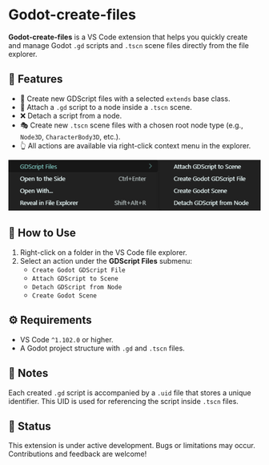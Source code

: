 # Godot-create-files

**Godot-create-files** is a VS Code extension that helps you quickly create and manage Godot `.gd` scripts and `.tscn` scene files directly from the file explorer.

## 🚀 Features

- 📄 Create new GDScript files with a selected `extends` base class.
- 🔗 Attach a `.gd` script to a node inside a `.tscn` scene.
- ❌ Detach a script from a node.
- 🎭 Create new `.tscn` scene files with a chosen root node type (e.g., `Node3D`, `CharacterBody3D`, etc.).
- 👆 All actions are available via right-click context menu in the explorer.

![alt text](image.png)

## 📂 How to Use

1. Right-click on a folder in the VS Code file explorer.
2. Select an action under the **GDScript Files** submenu:
   - `Create Godot GDScript File`
   - `Attach GDScript to Scene`
   - `Detach GDScript from Node`
   - `Create Godot Scene`

## ⚙️ Requirements

- VS Code `^1.102.0` or higher.
- A Godot project structure with `.gd` and `.tscn` files.

## 🔐 Notes

Each created `.gd` script is accompanied by a `.uid` file that stores a unique identifier. This UID is used for referencing the script inside `.tscn` files.

## 🧪 Status

This extension is under active development. Bugs or limitations may occur. Contributions and feedback are welcome!

